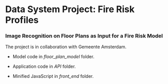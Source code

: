 # Data System Project: Fire Risk Profiles

### Image Recognition on Floor Plans as Input for a Fire Risk Model

The project is in collaboration with Gemeente Amsterdam.

- Model code in *floor_plan_model* folder. 

- Application code in *API* folder. 

- Minified JavaScript in *front_end* folder.
